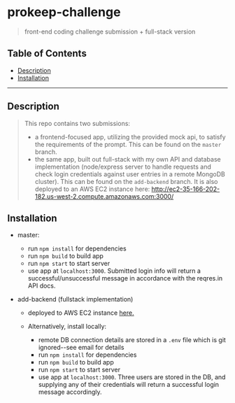 # prokeep-challenge

> front-end coding challenge submission + full-stack version

## Table of Contents

- [Description](#description)
- [Installation](#installation)

---

## Description

> This repo contains two submissions:
>
> - a frontend-focused app, utilizing the provided mock api, to satisfy the requirements of the prompt. This can be found on the `master` branch.
> - the same app, built out full-stack with my own API and database implementation (node/express server to handle requests and check login credentials against user entries in a remote MongoDB cluster). This can be found on the `add-backend` branch. It is also deployed to an AWS EC2 instance here: http://ec2-35-166-202-182.us-west-2.compute.amazonaws.com:3000/

## Installation

- master:
  - run `npm install` for dependencies
  - run `npm build` to build app
  - run `npm start` to start server
  - use app at `localhost:3000`. Submitted login info will return a successful/unsuccessful message in accordance with the reqres.in API docs.
- add-backend (fullstack implementation)

  - deployed to AWS EC2 instance <a href="http://ec2-35-166-202-182.us-west-2.compute.amazonaws.com:3000/">here.</a>

  - Alternatively, install locally:
    - remote DB connection details are stored in a `.env` file which is git ignored--see email for details
    - run `npm install` for dependencies
    - run `npm build` to build app
    - run `npm start` to start server
    - use app at `localhost:3000`. Three users are stored in the DB, and supplying any of their credentials will return a successful login message accordingly.
